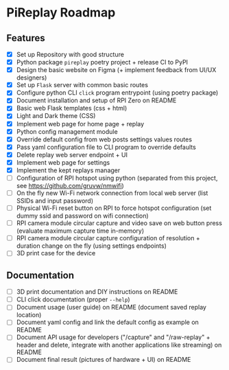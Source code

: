 # PiReplay Roadmap

## Features

- [X] Set up Repository with good structure
- [X] Python package `pireplay` poetry project + release CI to PyPI
- [X] Design the basic website on Figma (+ implement feedback from UI/UX designers)
- [X] Set up `Flask` server with common basic routes
- [X] Configure python CLI `click` program entrypoint (using poetry package)
- [X] Document installation and setup of RPI Zero on README
- [X] Basic web Flask templates (css + html)
- [X] Light and Dark theme (CSS)
- [X] Implement web page for home page + replay
- [X] Python config management module
- [X] Override default config from web posts settings values routes
- [X] Pass yaml configuration file to CLI program to override defaults
- [X] Delete replay web server endpoint + UI
- [X] Implement web page for settings
- [X] Implement the kept replays manager
- [ ] Configuration of RPI hotspot using python (separated from this project, see <https://github.com/gruvw/nmwifi>)
- [ ] On the fly new Wi-Fi network connection from local web server (list SSIDs and input password)
- [ ] Physical Wi-Fi reset button on RPI to force hotspot configuration (set dummy ssid and password on wifi connection)
- [ ] RPI camera module circular capture and video save on web button press (evaluate maximum capture time in-memory)
- [ ] RPI camera module circular capture configuration of resolution + duration change on the fly (using settings endpoints)
- [ ] 3D print case for the device

## Documentation

- [ ] 3D print documentation and DIY instructions on README
- [ ] CLI click documentation (proper `--help`)
- [ ] Document usage (user guide) on README (document saved replay location)
- [ ] Document yaml config and link the default config as example on README
- [ ] Document API usage for developers ("/capture" and "/raw-replay" + header and delete, integrate with another applications like streaming) on README
- [ ] Document final result (pictures of hardware + UI) on README
